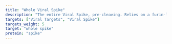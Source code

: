 ```yaml
---
title: "Whole Viral Spike"
description: "The entire Viral Spike, pre-cleaving. Relies on a furin-like protease for cleaving"
targets: ["Viral Targets", "Viral Spike"]
targets_weight: 5
target: "whole spike"
protein: "spike"
---
```

